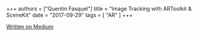 +++
authors = ["Quentin Fasquel"]
title = "Image Tracking with ARToolkit & SceneKit"
date = "2017-09-29"
tags = [ "AR" ]
+++

[Written on Medium](https://medium.com/ar-vr-journey/image-tracking-with-artoolkit-scenekit-2eb5e2e11dd3)